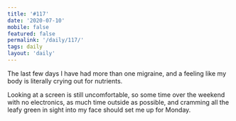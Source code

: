 ```yaml
---
title: '#117'
date: '2020-07-10'
mobile: false
featured: false
permalink: '/daily/117/'
tags: daily
layout: 'daily'
---
```


The last few days I have had more than one migraine, and a feeling like my body is literally crying out for nutrients.

Looking at a screen is still uncomfortable, so some time over the weekend with no electronics, as much time outside as possible, and cramming all the leafy green in sight into my face should set me up for Monday.
